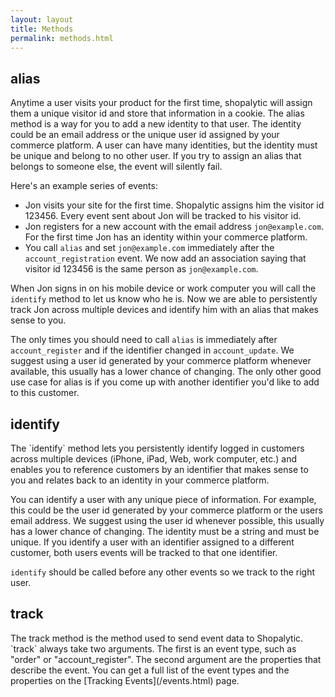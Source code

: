```yaml
---
layout: layout
title: Methods
permalink: methods.html
---
```


<h2 id="alias">alias</h2>
Anytime a user visits your product for the first time, shopalytic will assign them a unique visitor id and store that information in a cookie. The alias method is a way for you to add a new identity to that user. The identity could be an email address or the unique user id assigned by your commerce platform. A user can have many identities, but the identity must be unique and belong to no other user. If you try to assign an alias that belongs to someone else, the event will silently fail.

Here's an example series of events:

- Jon visits your site for the first time. Shopalytic assigns him the visitor id 123456. Every event sent about Jon will be tracked to his visitor id.
- Jon registers for a new account with the email address `jon@example.com`. For the first time Jon has an identity within your commerce platform.
- You call `alias` and set `jon@example.com` immediately after the `account_registration` event. We now add an association saying that visitor id 123456 is the same person as `jon@example.com`.

When Jon signs in on his mobile device or work computer you will call the `identify` method to let us know who he is. Now we are able to persistently track Jon across multiple devices and identify him with an alias that makes sense to you.

The only times you should need to call `alias` is immediately after `account_register` and if the identifier changed in `account_update`. We suggest using a user id generated by your commerce platform whenever available, this usually has a lower chance of changing. The only other good use case for alias is if you come up with another identifier you'd like to add to this customer.

<h2 id="identify">identify</h2>
The `identify` method lets you persistently identify logged in customers across multiple devices (iPhone, iPad, Web, work computer, etc.) and enables you to reference customers by an identifier that makes sense to you and relates back to an identity in your commerce platform.

You can identify a user with any unique piece of information. For example, this could be the user id generated by your commerce platform or the users email address. We suggest using the user id whenever possible, this usually has a lower chance of changing. The identity must be a string and must be unique. If you identify a user with an identifier assigned to a different customer, both users events will be tracked to that one identifier.

`identify` should be called before any other events so we track to the right user.

<h2 id="track">track</h2>
The track method is the method used to send event data to Shopalytic. `track` always take two arguments. The first is an event type, such as "order" or "account_register". The second argument are the properties that describe the event. You can get a full list of the event types and the properties on the [Tracking Events](/events.html) page.
